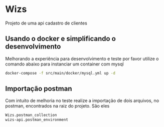 # Wizs

Projeto de uma api cadastro de clientes

## Usando o docker e simplificando o desenvolvimento

Melhorando a experiência para desenvolvimento e teste por favor utilize o comando abaixo para instanciar um container com mysql

```bash
docker-compose -f src/main/docker/mysql.yml up -d
```

## Importação postman
Com intuito de melhoria no teste realize a importação de dois arquivos, no postman, encontrados na raiz do projeto. São eles
```bash
Wizs.postman_collection
wizs-api.postman_environment
```

